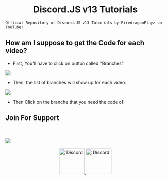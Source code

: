 <div align="center">
  <p>
    <h1>Discord.JS v13 Tutorials</h1>
  </p>
</div>


```
Official Repository of Discord.JS v13 Tutorials by FiredragonPlayz on YouTube!
```
## How am I suppose to get the Code for each video?

- First, You'll have to click on button called "Branches"

 ![](https://media.discordapp.net/attachments/821972674380038166/872511591529209856/unknown.png)


- Then, the list of branches will show up for each video.

![](https://media.discordapp.net/attachments/821972674380038166/872513016187465788/unknown.png)

- Then Click on the branche that you need the code of!
## Join For Support

<br>
</br>
<a href=""><img src="https://invidget.switchblade.xyz/FCP2HWksBU"/></a>
<br></br>
<div align="center">
<a href="https://discord.gg/FCP2HWksBU">
    <img src="https://user-images.githubusercontent.com/59381835/92191514-d649ad80-ee18-11ea-9bc4-e95c7a122a99.png" alt="Discord" width="80"/>
  </a>
  <a href="https://youtube.com/FiredragonPlayz">
    <img src="https://user-images.githubusercontent.com/59381835/92191346-676c5480-ee18-11ea-8240-e416eb1a5b5d.png" alt="Discord" width="80"/>
  </a>
  </div>
